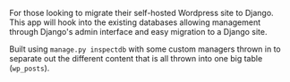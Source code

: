 For those looking to migrate their self-hosted Wordpress site to Django. This app will hook into the existing databases allowing management through Django's admin interface and easy migration to a Django site.

Built using `manage.py inspectdb` with some custom managers thrown in to separate out the different content that is all thrown into one big table (`wp_posts`).
